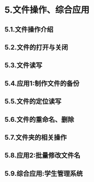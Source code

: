 # 5.文件操作、综合应用

## 5.1.文件操作介绍
## 5.2.文件的打开与关闭
## 5.3.文件读写
## 5.4.应用1:制作文件的备份
## 5.5.文件的定位读写
## 5.6.文件的重命名、删除
## 5.7.文件夹的相关操作
## 5.8.应用2:批量修改文件名
## 5.9.综合应用:学生管理系统